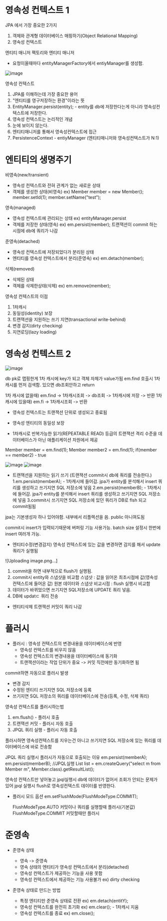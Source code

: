 # 영속성 컨텍스트 1

JPA 에서 가장 중요한 2가지
1. 객체와 관계형 데이터베이스 매핑하기(Object Relational Mapping)
2. 영속성 컨텍스트

엔티티 매니저 팩토리와 엔티티 매니저
- 요청이올때마다 entityManagerFactory에서 entiyManager를 생성함.

![image](https://github.com/user-attachments/assets/399829ae-913e-4743-bc9d-84212d829d54)

영속성 컨텍스트 
1. JPA를 이해하는데 가장 중요한 용어
2. "엔티티를 영구저장하는 환경"이라는 뜻
3. EntityManager.persist(entity); - entity를 db에 저장한다는게 아니라 영속성컨텍스트에 저장한다.
4. 영속성 컨텍스트는 논리적인 개념
5. 눈에 보이지 않는다.
6. 엔티티매니저를 통해서 영속성컨텍스트에 접근
7. PersistenceContext - entiyManager (엔티티매니저와 영속성컨텍스트가 N:1)

# 엔티티의 생명주기
비영속(new/transient)
- 영속성 컨텍스트와 전혀 관계가 없는 새로운 상태
- 객체를 생성한 상태(비영속)
  ex) Member member = new Member();
      member.setId(1);
      member.setName("test");
  
영속(managed)
- 영속성 컨텍스트에 관리되는 상태 ex) entityManager.persist
- 객체를 저장한 상태(영속)
  ex) em.persist(member);
  트랜잭션이 commit 하는 시점에 db에 쿼리가 나감
  
준영속(detached)
- 영속성 컨텍스트에 저장되었다가 분리된 상태
- 엔티티를 영속성 컨텍스트에서 분리(준영속)
  ex) em.detach(member);
  
삭제(removed)
- 삭제된 상태
- 객체를 삭제한상태(삭제)
  ex) em.remove(member);

영속성 컨텍스트의 이점
1. 1차캐시
2. 동일성(identity) 보장
3. 트랜잭션을 지원하는 쓰기 지연(transactional write-behind)
4. 변경 감지(dirty checking)
5. 지연로딩(lazy loading)

# 영속성 컨텍스트 2

![image](https://github.com/user-attachments/assets/d567f587-b27f-4928-a598-9082352142de)

db pk로 맵핑한게 1차 캐시에 key가 되고 객체 자체가 value가됨
em.find 호출시 1차캐시를 먼저 검색함. 있으면 db조회안하고 return

1차 캐시에 없을때) em.find -> 1차캐시조회 -> db조회 -> 1차캐시에 저장 -> 반환
1차 캐시에 있을때) em.fi -> 1차캐시조회 -> 반환

* 영속성 컨텍스트는 트랜잭션 단위로 생성되고 종료됨

* 영속성 엔티티의 동일성 보장
 - 1차캐시로 반복가능한 읽기(REPEATABLE READ) 등급의 트랜잭션 격리 수준을 데이터베이스가 아닌 애플리케이션 차원에서 제공

  Member member = em.find(1);
  Member member2 = em.find(1);
  if(member == member2) - true

![image](https://github.com/user-attachments/assets/c8c8c6a6-c476-4631-8d1d-b95096f7b86d)
![image](https://github.com/user-attachments/assets/0c410ffb-6fbb-4fe9-8793-291e77ab2d57)

* 트랜잭션을 지원하는 읽기 쓰기
  (트랜잭션 commit시 db에 쿼리를 전송한다.)
  1.em.persist(memberA); - 1차캐시에 들어감. jpa가 entity를 분석해서 insert 쿼리를 생성하고 쓰기지연 SQL 저장소에 넣음
  2.em.persist(memberB); - 1차캐시에 들어감. jpa가 entity를 분석해서 insert 쿼리를 생성하고 쓰기지연 SQL 저장소에 넣음
  3.commit시 쓰기지연 SQL 저장소에 있던 쿼리가 DB로 flsh 되고 commit됨됨

jpa는 기본생성자 하나 있어야함. 내부에서 리플렉션을 씀. public 아니여도됨

commit시 insert가 입력되기때문에 버퍼링 기능 사용가능. batch size 설정시 한번에 insert 여러개 가능.

* 엔티티수정(변경감지)
영속성 컨텍스트에 있는 값을 변경하면 감지를 해서 update 쿼리가 실행됨

![Uploading image.png…]

1. commit을 하면 내부적으로 flush가 실행됨.
2. commit시 entity와 스냅샷을 비교함
   스냅샷 : 값을 읽어온 최초시점에 값(영속성 컨텍스트에 들어온 값) 
   원본 데이터와 스냅샷 비교시점 : flush 실행시 비교함
3. 데이터가 바뀌었으면 쓰기지연 SQL저장소에 UPDATE 쿼리 넣음.
4. DB에 updatㄷ 쿼리 전송

* 엔티티삭제
트랜잭션 커밋이 쿼리 나감

# 플러시

* 플러시 : 영속성 컨텍스트의 변경내용을 데이터베이스에 반영
  - 영속성 컨텍스트를 비우지 않음
  - 영속성 컨텍스트의 변경내용을 데이터베이스에 동기화
  - 트랜잭션이라는 작업 단위가 중요 -> 커밋 직전에만 동기화하면 됨
  
commit하면 자동으로 플러시 발생
- 변경 감지
- 수정된 엔티티 쓰기지연 SQL 저장소에 등록
- 쓰기지연 SQL 저장소의 쿼리를 데이터베이스에 전송(등록, 수정, 삭제 쿼리)

영속성 컨텍스트를 플러시하는법
1. em.flush() - 플러시 호출
2. 트랜잭션 커밋 - 플러시 자동 호출
3. JPQL 쿼리 실행 - 플러시 자동 호출

플러시하면 영속성컨텍스트를 지우는건 아니고 쓰기지연 SQL 저장소에 있는 쿼리를 데이터베이스에 바로 전송함

JPQL 쿼리 실행시 플러시가 자동으로 호출되는 이유
em.persist(memberA);
em.persist(memberB);
//JPQL실행
List<Member> list = em.createQuery("select m from Member m", Member.class).getResultList();

영속성 컨텍스트만 넣어놓고 jpql실행시 db에 데이터가 없어서 조회가 안되는 문제가 있어 jpql 실행시 flush로 영속성컨텍스트 데이터를 반영한다.

* 플러시 모드 옵션
  em.setFlushMode(FlushModeType.COMMIT);

  FlushModeType.AUTO
  커밋이나 쿼리를 실행할때 플러시(기본값)
  FlushModeType.COMMIT
  커밋할때만 플러시

# 준영속

* 준영속 상태
  - 영속 -> 준영속
  - 영속 상태의 엔티티가 영속성 컨텍스트에서 분리(detached)
  - 영속성 컨텍스트가 제공하는 기능을 사용 못함
  - 영속성 컨텍스트에서 제공하는 기능 사용불가 ex) dirty checking 

* 준영속 상태로 만드는 방법
  - 특정 엔티티만 준영속 상태로 전환
    ex) em.detach(entitY);
  - 영속성 컨텍스트를 완전히 초기화
    ex) em.clear(); - 1차캐시 지움
  - 영속성 컨텍스트를 종료
    ex) em.close();
  

  
